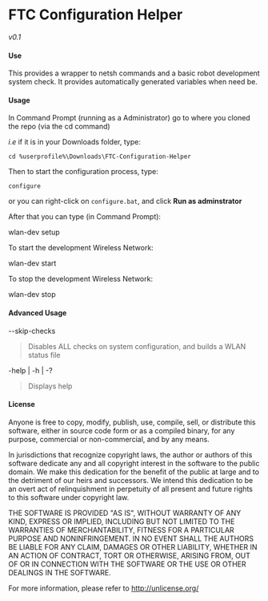 # FTC Configuration Helper
*v0.1*

#### Use
This provides a wrapper to netsh commands and a basic robot 
development system check. It provides automatically generated
variables when need be.

#### Usage
In Command Prompt (running as a Administrator) go to where you cloned the repo (via the cd command)

*i.e* if it is in your Downloads folder, type:
```Batchfile
cd %userprofile%\Downloads\FTC-Configuration-Helper
```

Then to start the configuration process, type:
```Batchfile
configure
```

or you can right-click on `configure.bat`, and click **Run as adminstrator**

After that you can type (in Command Prompt):

wlan-dev setup

To start the development Wireless Network:

wlan-dev start

To stop the development Wireless Network:

wlan-dev stop

#### Advanced Usage
--skip-checks

> Disables ALL checks on system configuration, and builds a WLAN status file

-help | -h | -?

> Displays help

#### License
Anyone is free to copy, modify, publish, use, compile, sell, or
distribute this software, either in source code form or as a compiled
binary, for any purpose, commercial or non-commercial, and by any
means.

In jurisdictions that recognize copyright laws, the author or authors
of this software dedicate any and all copyright interest in the
software to the public domain. We make this dedication for the benefit
of the public at large and to the detriment of our heirs and
successors. We intend this dedication to be an overt act of
relinquishment in perpetuity of all present and future rights to this
software under copyright law.

THE SOFTWARE IS PROVIDED "AS IS", WITHOUT WARRANTY OF ANY KIND,
EXPRESS OR IMPLIED, INCLUDING BUT NOT LIMITED TO THE WARRANTIES OF
MERCHANTABILITY, FITNESS FOR A PARTICULAR PURPOSE AND NONINFRINGEMENT.
IN NO EVENT SHALL THE AUTHORS BE LIABLE FOR ANY CLAIM, DAMAGES OR
OTHER LIABILITY, WHETHER IN AN ACTION OF CONTRACT, TORT OR OTHERWISE,
ARISING FROM, OUT OF OR IN CONNECTION WITH THE SOFTWARE OR THE USE OR
OTHER DEALINGS IN THE SOFTWARE.

For more information, please refer to <http://unlicense.org/>